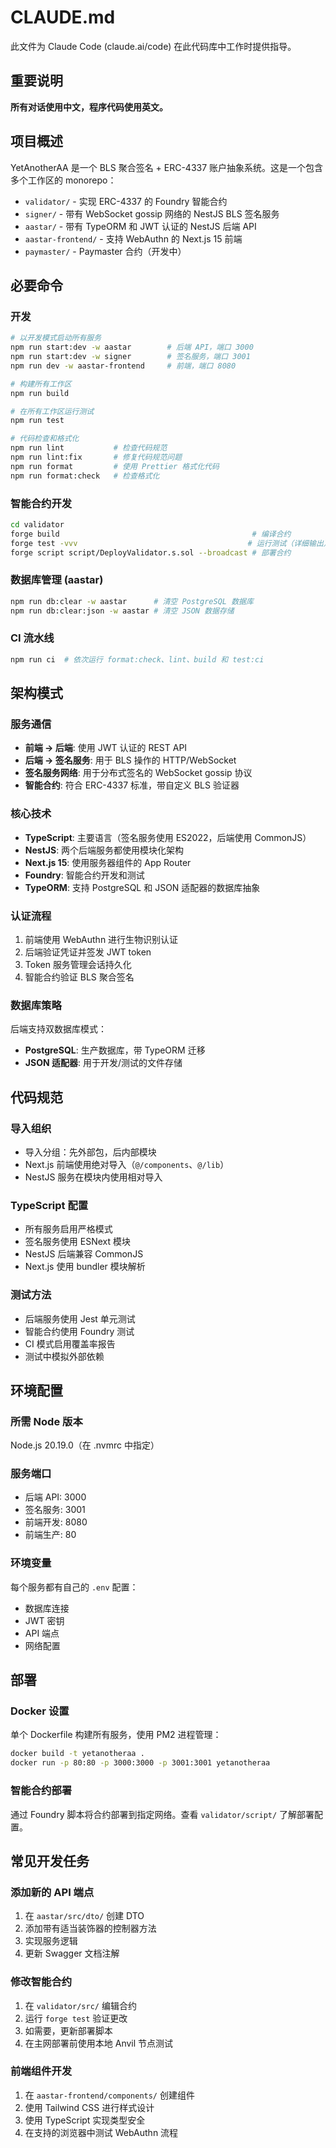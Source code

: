 # CLAUDE.md

此文件为 Claude Code (claude.ai/code) 在此代码库中工作时提供指导。

## 重要说明

**所有对话使用中文，程序代码使用英文。**

## 项目概述

YetAnotherAA 是一个 BLS 聚合签名 +
ERC-4337 账户抽象系统。这是一个包含多个工作区的 monorepo：

- `validator/` - 实现 ERC-4337 的 Foundry 智能合约
- `signer/` - 带有 WebSocket gossip 网络的 NestJS BLS 签名服务
- `aastar/` - 带有 TypeORM 和 JWT 认证的 NestJS 后端 API
- `aastar-frontend/` - 支持 WebAuthn 的 Next.js 15 前端
- `paymaster/` - Paymaster 合约（开发中）

## 必要命令

### 开发

```bash
# 以开发模式启动所有服务
npm run start:dev -w aastar        # 后端 API，端口 3000
npm run start:dev -w signer        # 签名服务，端口 3001
npm run dev -w aastar-frontend     # 前端，端口 8080

# 构建所有工作区
npm run build

# 在所有工作区运行测试
npm run test

# 代码检查和格式化
npm run lint           # 检查代码规范
npm run lint:fix       # 修复代码规范问题
npm run format         # 使用 Prettier 格式化代码
npm run format:check   # 检查格式化
```

### 智能合约开发

```bash
cd validator
forge build                                           # 编译合约
forge test -vvv                                      # 运行测试（详细输出）
forge script script/DeployValidator.s.sol --broadcast # 部署合约
```

### 数据库管理 (aastar)

```bash
npm run db:clear -w aastar      # 清空 PostgreSQL 数据库
npm run db:clear:json -w aastar # 清空 JSON 数据存储
```

### CI 流水线

```bash
npm run ci  # 依次运行 format:check、lint、build 和 test:ci
```

## 架构模式

### 服务通信

- **前端 → 后端**: 使用 JWT 认证的 REST API
- **后端 → 签名服务**: 用于 BLS 操作的 HTTP/WebSocket
- **签名服务网络**: 用于分布式签名的 WebSocket gossip 协议
- **智能合约**: 符合 ERC-4337 标准，带自定义 BLS 验证器

### 核心技术

- **TypeScript**: 主要语言（签名服务使用 ES2022，后端使用 CommonJS）
- **NestJS**: 两个后端服务都使用模块化架构
- **Next.js 15**: 使用服务器组件的 App Router
- **Foundry**: 智能合约开发和测试
- **TypeORM**: 支持 PostgreSQL 和 JSON 适配器的数据库抽象

### 认证流程

1. 前端使用 WebAuthn 进行生物识别认证
2. 后端验证凭证并签发 JWT token
3. Token 服务管理会话持久化
4. 智能合约验证 BLS 聚合签名

### 数据库策略

后端支持双数据库模式：

- **PostgreSQL**: 生产数据库，带 TypeORM 迁移
- **JSON 适配器**: 用于开发/测试的文件存储

## 代码规范

### 导入组织

- 导入分组：先外部包，后内部模块
- Next.js 前端使用绝对导入（`@/components`、`@/lib`）
- NestJS 服务在模块内使用相对导入

### TypeScript 配置

- 所有服务启用严格模式
- 签名服务使用 ESNext 模块
- NestJS 后端兼容 CommonJS
- Next.js 使用 bundler 模块解析

### 测试方法

- 后端服务使用 Jest 单元测试
- 智能合约使用 Foundry 测试
- CI 模式启用覆盖率报告
- 测试中模拟外部依赖

## 环境配置

### 所需 Node 版本

Node.js 20.19.0（在 .nvmrc 中指定）

### 服务端口

- 后端 API: 3000
- 签名服务: 3001
- 前端开发: 8080
- 前端生产: 80

### 环境变量

每个服务都有自己的 `.env` 配置：

- 数据库连接
- JWT 密钥
- API 端点
- 网络配置

## 部署

### Docker 设置

单个 Dockerfile 构建所有服务，使用 PM2 进程管理：

```bash
docker build -t yetanotheraa .
docker run -p 80:80 -p 3000:3000 -p 3001:3001 yetanotheraa
```

### 智能合约部署

通过 Foundry 脚本将合约部署到指定网络。查看 `validator/script/` 了解部署配置。

## 常见开发任务

### 添加新的 API 端点

1. 在 `aastar/src/dto/` 创建 DTO
2. 添加带有适当装饰器的控制器方法
3. 实现服务逻辑
4. 更新 Swagger 文档注解

### 修改智能合约

1. 在 `validator/src/` 编辑合约
2. 运行 `forge test` 验证更改
3. 如需要，更新部署脚本
4. 在主网部署前使用本地 Anvil 节点测试

### 前端组件开发

1. 在 `aastar-frontend/components/` 创建组件
2. 使用 Tailwind CSS 进行样式设计
3. 使用 TypeScript 实现类型安全
4. 在支持的浏览器中测试 WebAuthn 流程
